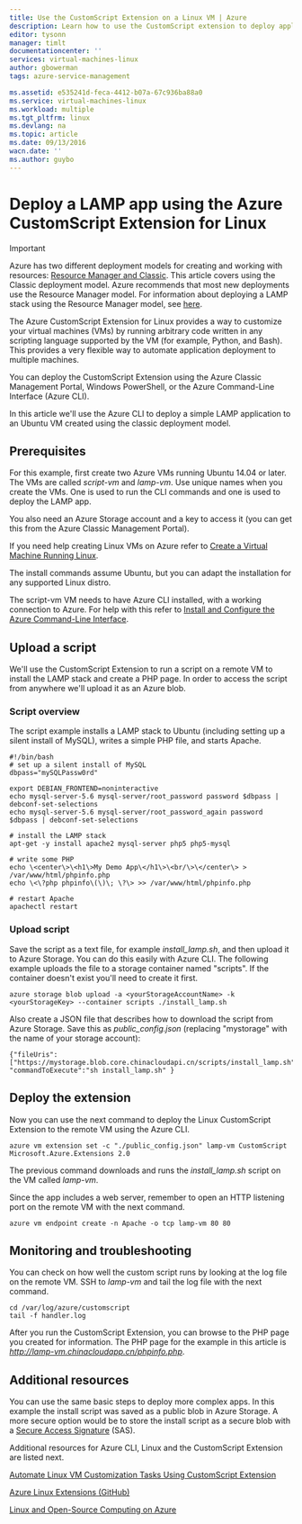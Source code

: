 ```yaml
---
title: Use the CustomScript Extension on a Linux VM | Azure
description: Learn how to use the CustomScript extension to deploy applications on Linux Virtual Machines in Azure created using the classic deployment model.
editor: tysonn
manager: timlt
documentationcenter: ''
services: virtual-machines-linux
author: gbowerman
tags: azure-service-management

ms.assetid: e535241d-feca-4412-b07a-67c936ba88a0
ms.service: virtual-machines-linux
ms.workload: multiple
ms.tgt_pltfrm: linux
ms.devlang: na
ms.topic: article
ms.date: 09/13/2016
wacn.date: ''
ms.author: guybo
---
```


# Deploy a LAMP app using the Azure CustomScript Extension for Linux
> [!IMPORTANT] 
> Azure has two different deployment models for creating and working with resources: [Resource Manager and Classic](../azure-resource-manager/resource-manager-deployment-model.md). This article covers using the Classic deployment model. Azure recommends that most new deployments use the Resource Manager model. For information about deploying a LAMP stack using the Resource Manager model, see [here](virtual-machines-linux-create-lamp-stack.md?toc=%2fazure%2fvirtual-machines%2flinux%2ftoc.json).

The Azure CustomScript Extension for Linux provides a way to customize your virtual machines (VMs) by running arbitrary code written in any scripting language supported by the VM (for example, Python, and Bash). This provides a very flexible way to automate application deployment to multiple machines.

You can deploy the CustomScript Extension using the Azure Classic Management Portal, Windows PowerShell, or the Azure Command-Line Interface (Azure CLI).

In this article we'll use the Azure CLI to deploy a simple LAMP application to an Ubuntu VM created using the classic deployment model.

## Prerequisites
For this example, first create two Azure VMs running Ubuntu 14.04 or later. The VMs are called *script-vm* and *lamp-vm*. Use unique names when you create the VMs. One is used to run the CLI commands and one is used to deploy the LAMP app.

You also need an Azure Storage account and a key to access it (you can get this from the Azure Classic Management Portal).

If you need help creating Linux VMs on Azure refer to [Create a Virtual Machine Running Linux](virtual-machines-linux-classic-createportal.md?toc=%2fazure%2fvirtual-machines%2flinux%2fclassic%2ftoc.json).

The install commands assume Ubuntu, but you can adapt the installation for any supported Linux distro.

The script-vm VM needs to have Azure CLI installed, with a working connection to Azure. For help with this refer to [Install and Configure the Azure Command-Line Interface](../cli-install-nodejs.md).

## Upload a script
We'll use the CustomScript Extension to run a script on a remote VM to install the LAMP stack and create a PHP page. In order to access the script from anywhere we'll upload it as an Azure blob.

### Script overview
The script example installs a LAMP stack to Ubuntu (including setting up a silent install of MySQL), writes a simple PHP file, and starts Apache.

    #!/bin/bash
    # set up a silent install of MySQL
    dbpass="mySQLPassw0rd"

    export DEBIAN_FRONTEND=noninteractive
    echo mysql-server-5.6 mysql-server/root_password password $dbpass | debconf-set-selections
    echo mysql-server-5.6 mysql-server/root_password_again password $dbpass | debconf-set-selections

    # install the LAMP stack
    apt-get -y install apache2 mysql-server php5 php5-mysql  

    # write some PHP
    echo \<center\>\<h1\>My Demo App\</h1\>\<br/\>\</center\> > /var/www/html/phpinfo.php
    echo \<\?php phpinfo\(\)\; \?\> >> /var/www/html/phpinfo.php

    # restart Apache
    apachectl restart

### Upload script
Save the script as a text file, for example *install_lamp.sh*, and then upload it to Azure Storage. You can do this easily with Azure CLI. The following example uploads the file to a storage container named "scripts". If the container doesn't exist you'll need to create it first.

    azure storage blob upload -a <yourStorageAccountName> -k <yourStorageKey> --container scripts ./install_lamp.sh

Also create a JSON file that describes how to download the script from Azure Storage. Save this as *public_config.json* (replacing "mystorage" with the name of your storage account):

    {"fileUris":["https://mystorage.blob.core.chinacloudapi.cn/scripts/install_lamp.sh"], "commandToExecute":"sh install_lamp.sh" }

## Deploy the extension
Now you can use the next command to deploy the Linux CustomScript Extension to the remote VM using the Azure CLI.

    azure vm extension set -c "./public_config.json" lamp-vm CustomScript Microsoft.Azure.Extensions 2.0

The previous command downloads and runs the *install_lamp.sh* script on the VM called *lamp-vm*.

Since the app includes a web server, remember to open an HTTP listening port on the remote VM with the next command.

    azure vm endpoint create -n Apache -o tcp lamp-vm 80 80

## Monitoring and troubleshooting
You can check on how well the custom script runs by looking at the log file on the remote VM. SSH to *lamp-vm* and tail the log file with the next command.

    cd /var/log/azure/customscript
    tail -f handler.log

After you run the CustomScript Extension, you can browse to the PHP page you created for information. The PHP page for the example in this article is *http://lamp-vm.chinacloudapp.cn/phpinfo.php*.

## Additional resources
You can use the same basic steps to deploy more complex apps. In this example the install script was saved as a public blob in Azure Storage. A more secure option would be to store the install script as a secure blob with a [Secure Access Signature](https://msdn.microsoft.com/zh-cn/library/azure/ee395415.aspx) (SAS).

Additional resources for Azure CLI, Linux and the CustomScript Extension are listed next.

[Automate Linux VM Customization Tasks Using CustomScript Extension](https://azure.microsoft.com/blog/2014/08/20/automate-linux-vm-customization-tasks-using-customscript-extension/)

[Azure Linux Extensions (GitHub)](https://github.com/Azure/azure-linux-extensions)

[Linux and Open-Source Computing on Azure](virtual-machines-linux-opensource-links.md?toc=%2fazure%2fvirtual-machines%2flinux%2ftoc.json)